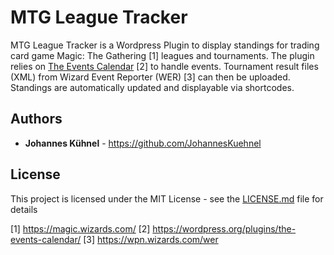 # MTG League Tracker
MTG League Tracker is a Wordpress Plugin to display standings for trading card game Magic: The Gathering [1] leagues and tournaments.
The plugin relies on [The Events Calendar](https://wordpress.org/plugins/the-events-calendar/) [2] to handle events. Tournament result files (XML) from Wizard Event Reporter (WER) [3] can then be uploaded. Standings are automatically updated and displayable via shortcodes.

## Authors
* **Johannes Kühnel** - https://github.com/JohannesKuehnel

## License
This project is licensed under the MIT License - see the [LICENSE.md](LICENSE.md) file for details

[1] https://magic.wizards.com/
[2] https://wordpress.org/plugins/the-events-calendar/
[3] https://wpn.wizards.com/wer